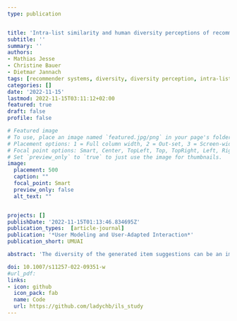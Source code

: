 ```yaml
---
type: publication


title: 'Intra-list similarity and human diversity perceptions of recommendations: the details matter'
subtitle: ''
summary: ''
authors:
- Mathias Jesse
- Christine Bauer
- Dietmar Jannach
tags: [recommender systems, diversity, diversity perception, intra-list similarity, user study]
categories: []
date: '2022-11-15'
lastmod: 2022-11-15T03:11:12+02:00
featured: true
draft: false
profile: false

# Featured image
# To use, place an image named `featured.jpg/png` in your page's folder.
# Placement options: 1 = Full column width, 2 = Out-set, 3 = Screen-width
# Focal point options: Smart, Center, TopLeft, Top, TopRight, Left, Right, BottomLeft, Bottom, BottomRight
# Set `preview_only` to `true` to just use the image for thumbnails.
image:
  placement: 500
  caption: ""
  focal_point: Smart
  preview_only: false
  alt_text: ""


projects: []
publishDate: '2022-11-15T01:13:46.834695Z'
publication_types:  [article-journal]
publication: '*User Modeling and User-Adapted Interaction*'
publication_short: UMUAI

abstract: 'The diversity of the generated item suggestions can be an important quality factor of a recommender system. In offline experiments, diversity is commonly assessed with the help of the intra-list similarity (ILS) measure, which is defined as the average pairwise similarity of the items in a list. The similarity of each pair of items is often determined based on domain-specific meta-data, e.g., movie genres. While this approach is common in the literature, it in most cases remains open if a particular implementation of the ILS measure is actually a valid proxy for the human diversity perception in a given application. With this work, we address this research gap and investigate the correlation of different ILS implementations with human perceptions in the domains of movie and recipe recommendation. We conducted several user studies involving over 500 participants. Our results indicate that the particularities of the ILS metric implementation matter. While we found that the ILS metric can be a good proxy for human perceptions, it turns out that it is important to individually validate the used ILS metric implementation for a given application. On a more general level, our work points to a certain level of oversimplification in recommender systems research when it comes to the design of computational proxies for human quality perceptions and thus calls for more research regarding the validation of the corresponding metrics.'

doi: 10.1007/s11257-022-09351-w
#url_pdf: 
links:
- icon: github
  icon_pack: fab
  name: Code
  url: https://github.com/ladychb/ils_study
---
```

